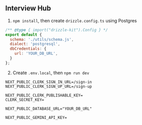 ## Interview Hub

1. `npm install`, then create `drizzle.config.ts` using Postgres
```js
/** @type { import("drizzle-kit").Config } */
export default {
  schema: './utils/schema.js',
  dialect: 'postgresql',
  dbCredentials: {
    url: 'YOUR_DB_URL',
  }
};
```
2. Create `.env.local`, then `npm run dev`
```
NEXT_PUBLIC_CLERK_SIGN_IN_URL=/sign-in
NEXT_PUBLIC_CLERK_SIGN_UP_URL=/sign-up

NEXT_PUBLIC_CLERK_PUBLISHABLE_KEY=
CLERK_SECRET_KEY=

NEXT_PUBLIC_DATABASE_URL="YOUR_DB_URL"

NEXT_PUBLIC_GEMINI_API_KEY=
```
